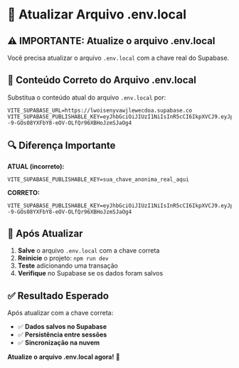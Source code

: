 # 🔧 Atualizar Arquivo .env.local

## ⚠️ **IMPORTANTE: Atualize o arquivo .env.local**

Você precisa atualizar o arquivo `.env.local` com a chave real do Supabase.

## 📝 **Conteúdo Correto do Arquivo .env.local**

Substitua o conteúdo atual do arquivo `.env.local` por:

```
VITE_SUPABASE_URL=https://lwoisenyvawjlewecdoa.supabase.co
VITE_SUPABASE_PUBLISHABLE_KEY=eyJhbGciOiJIUzI1NiIsInR5cCI6IkpXVCJ9.eyJpc3MiOiJzdXBhYmFzZSIsInJlZiI6Imx3b2lzZW55dmF3amxld2VjZG9hIiwicm9sZSI6InNlcnZpY2Vfcm9sZSIsImlhdCI6MTc1NjgxNDAwNCwiZXhwIjoyMDcyMzkwMDA0fQ.M4n--9-GOs08YXFbY8-eOV-OLfQr96XBHoJzmSJaOg4
```

## 🔍 **Diferença Importante**

**ATUAL (incorreto):**
```
VITE_SUPABASE_PUBLISHABLE_KEY=sua_chave_anonima_real_aqui
```

**CORRETO:**
```
VITE_SUPABASE_PUBLISHABLE_KEY=eyJhbGciOiJIUzI1NiIsInR5cCI6IkpXVCJ9.eyJpc3MiOiJzdXBhYmFzZSIsInJlZiI6Imx3b2lzZW55dmF3amxld2VjZG9hIiwicm9sZSI6InNlcnZpY2Vfcm9sZSIsImlhdCI6MTc1NjgxNDAwNCwiZXhwIjoyMDcyMzkwMDA0fQ.M4n--9-GOs08YXFbY8-eOV-OLfQr96XBHoJzmSJaOg4
```

## 🚀 **Após Atualizar**

1. **Salve** o arquivo `.env.local` com a chave correta
2. **Reinicie** o projeto: `npm run dev`
3. **Teste** adicionando uma transação
4. **Verifique** no Supabase se os dados foram salvos

## ✅ **Resultado Esperado**

Após atualizar com a chave correta:
- ✅ **Dados salvos no Supabase**
- ✅ **Persistência entre sessões**
- ✅ **Sincronização na nuvem**

**Atualize o arquivo .env.local agora!** 🎉


